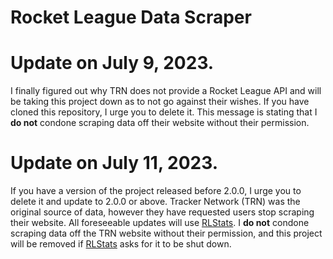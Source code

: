 # Rocket League Data Scraper

# Update on July 9, 2023.
I finally figured out why TRN does not provide a Rocket League API and will be taking this project down as to not go against their wishes. If you have cloned this repository, I urge you to delete it. This message is stating that I __do not__ condone scraping data off their website without their permission.

# Update on July 11, 2023.
If you have a version of the project released before 2.0.0, I urge you to delete it and update to 2.0.0 or above. Tracker Network (TRN) was the original source of data, however they have requested users stop scraping their website. All foreseeable updates will use [RLStats](https://rlstats.net). I __do not__ condone scraping data off the TRN website without their permission, and this project will be removed if [RLStats](https://rlstats.net) asks for it to be shut down.
